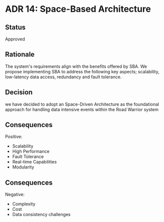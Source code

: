 # ADR 14: Space-Based Architecture

## Status  
Approved

## Rationale

The system's requirements align with the benefits offered by SBA. We propose implementing SBA to address the following key aspects; scalability, low-latency data access, redundancy and fault tolerance.

## Decision   
we have decided to adopt an Space-Driven Architecture as the foundational approach for handling data intensive events within the Road Warrior system

## Consequences  
Positive:
+ Scalability
+ High Performance
+ Fault Tolerance
+ Real-time Capabilities
+ Modularity

## Consequences  
Negative:
- Complexity
- Cost
- Data consistency challenges
